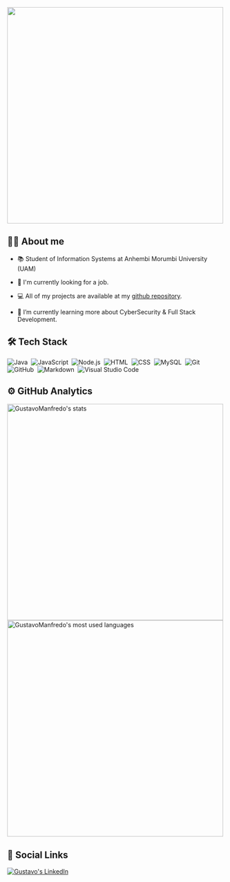 <img align="center" height="500em" src="https://raw.githubusercontent.com/gist/GustavoManfredo/c88a0962b103e3f5cf797d5cc1f2015a/raw/a50492f5498412f3aa2210dd99a680fe6326cdb2/githubcard.svg">

## 👨‍💻 About me

- 📚  Student of Information Systems at Anhembi Morumbi University (UAM)<!-- - 🔥 Trainee Developer -->

- 🔭 I'm currently looking for a job.

- 💻 All of my projects are available at my [github repository](https://github.com/GustavoManfredo?tab=repositories).

- 🌱 I’m currently learning more about CyberSecurity & Full Stack Development.

## 🛠️ Tech Stack

![Java](https://img.shields.io/badge/-Java-303030?style=flat&logo=java)&nbsp;
![JavaScript](https://img.shields.io/badge/-JavaScript-303030?style=flat&logo=javascript)&nbsp;
![Node.js](https://img.shields.io/badge/-Node.js-303030?style=flat&logo=node.js)&nbsp;
![HTML](https://img.shields.io/badge/-HTML-303030?style=flat&logo=HTML5)&nbsp;
![CSS](https://img.shields.io/badge/-CSS-303030?style=flat&logo=CSS3&logoColor=1572B6)&nbsp;
![MySQL](https://img.shields.io/badge/-MySQL-303030?style=flat&logo=mysql)&nbsp;
![Git](https://img.shields.io/badge/-Git-303030?style=flat&logo=git)&nbsp;
![GitHub](https://img.shields.io/badge/-GitHub-303030?style=flat&logo=github)&nbsp;
![Markdown](https://img.shields.io/badge/-Markdown-303030?style=flat&logo=markdown)&nbsp;
![Visual Studio Code](https://img.shields.io/badge/-Visual%20Studio%20Code-303030?style=flat&logo=visual-studio-code&logoColor=007ACC)&nbsp;

## ⚙️ GitHub Analytics
<p align="left">
<img width="500em" src="https://github-readme-stats.vercel.app/api?username=GustavoManfredo&show_icons=true&theme=github_dark" alt = "GustavoManfredo's stats">
<img width="500em" src="https://github-readme-stats.vercel.app/api/top-langs/?username=GustavoManfredo&layout=compact&theme=github_dark" alt = "GustavoManfredo's most used languages">
</p>

## 📱 Social Links

<a href="https://www.linkedin.com/in/gustavo-manfredo/" target="_blank">
    <img alt="Gustavo's LinkedIn" src="https://img.shields.io/badge/LinkedIn-0077B5?style=for-the-badge&logo=linkedin&logoColor=white">
</a>
<!--
**GustavoManfredo/GustavoManfredo** is a ✨ _special_ ✨ repository because its `README.md` (this file) appears on your GitHub profile.

Here are some ideas to get you started:

- 🔭 I’m currently working on ...
- 🌱 I’m currently learning ...
- 👯 I’m looking to collaborate on ...
- 🤔 I’m looking for help with ...
- 💬 Ask me about ...
- 📫 How to reach me: ...
- 😄 Pronouns: ...
- ⚡ Fun fact: ...
-->
